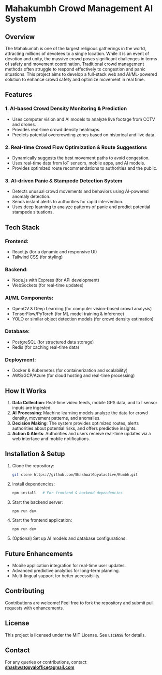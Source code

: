 # Mahakumbh Crowd Management AI System

## Overview

The Mahakumbh is one of the largest religious gatherings in the world, attracting millions of devotees to a single location. While it is an event of devotion and unity, the massive crowd poses significant challenges in terms of safety and movement coordination. Traditional crowd management methods often struggle to respond effectively to congestion and panic situations. This project aims to develop a full-stack web and AI/ML-powered solution to enhance crowd safety and optimize movement in real time.

## Features

### 1. AI-based Crowd Density Monitoring & Prediction

- Uses computer vision and AI models to analyze live footage from CCTV and drones.
- Provides real-time crowd density heatmaps.
- Predicts potential overcrowding zones based on historical and live data.

### 2. Real-time Crowd Flow Optimization & Route Suggestions

- Dynamically suggests the best movement paths to avoid congestion.
- Uses real-time data from IoT sensors, mobile apps, and AI models.
- Provides optimized route recommendations to authorities and the public.

### 3. AI-driven Panic & Stampede Detection System

- Detects unusual crowd movements and behaviors using AI-powered anomaly detection.
- Sends instant alerts to authorities for rapid intervention.
- Uses deep learning to analyze patterns of panic and predict potential stampede situations.

## Tech Stack

### Frontend:

- React.js (for a dynamic and responsive UI)
- Tailwind CSS (for styling)

### Backend:

- Node.js with Express (for API development)
- WebSockets (for real-time updates)

### AI/ML Components:

- OpenCV & Deep Learning (for computer vision-based crowd analysis)
- TensorFlow/PyTorch (for ML model training & inference)
- YOLO or similar object detection models (for crowd density estimation)

### Database:

- PostgreSQL (for structured data storage)
- Redis (for caching real-time data)

### Deployment:

- Docker & Kubernetes (for containerization and scalability)
- AWS/GCP/Azure (for cloud hosting and real-time processing)

## How It Works

1. **Data Collection**: Real-time video feeds, mobile GPS data, and IoT sensor inputs are ingested.
2. **AI Processing**: Machine learning models analyze the data for crowd density, movement patterns, and anomalies.
3. **Decision Making**: The system provides optimized routes, alerts authorities about potential risks, and offers predictive insights.
4. **Action & Alerts**: Authorities and users receive real-time updates via a web interface and mobile notifications.

## Installation & Setup

1. Clone the repository:
   ```bash
   git clone https://github.com/ShashwatGoyalactive/Kumbh.git
   ```
2. Install dependencies:
   ```bash
   npm install   # For frontend & backend dependencies
   ```
3. Start the backend server:
   ```bash
   npm run dev
   ```
4. Start the frontend application:
   ```bash
   npm run dev
   ```
5. (Optional) Set up AI models and database configurations.

## Future Enhancements

- Mobile application integration for real-time user updates.
- Advanced predictive analytics for long-term planning.
- Multi-lingual support for better accessibility.

## Contributing

Contributions are welcome! Feel free to fork the repository and submit pull requests with enhancements.

## License

This project is licensed under the MIT License. See `LICENSE` for details.

## Contact

For any queries or contributions, contact: **[shashwatgoyaloffice@gmail.com](mailto\:shashwatgoyaloffice@gmail.com)**

